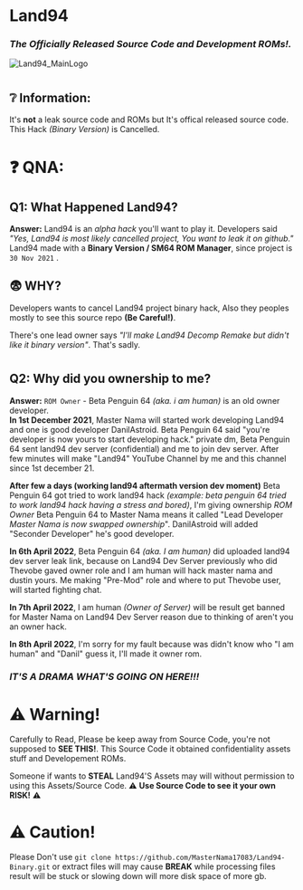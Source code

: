 # Land94
### _The Officially Released Source Code and Development ROMs!._
![Land94_MainLogo](https://media.discordapp.net/attachments/794537416575942677/961700956104441866/Land94_long-logo-1.png)
#
## ❔ Information:
It's **not** a leak source code and ROMs but It's offical released source code. This Hack _(Binary Version)_ is Cancelled.
#
# ❓ QNA:
## Q1: What Happened Land94?

**Answer:** Land94 is an _alpha hack_ you'll want to play it. Developers said _"Yes, Land94 is most likely cancelled project, You want to leak it on
github."_ Land94 made with a **Binary Version / SM64 ROM Manager**, since project is `30 Nov 2021` .

## 😨 WHY?
Developers wants to cancel Land94 project binary hack, Also they peoples mostly to see this source repo **(Be Careful!)**.

There's one lead owner says _"I'll make Land94 Decomp Remake but didn't like it binary version"_. That's sadly.

#
## Q2: Why did you ownership to me?
**Answer:** `ROM Owner` - Beta Penguin 64 _(aka. i am human)_ is an old owner developer.  
**In 1st December 2021**, Master Nama will started work developing Land94 and one is good developer DanilAstroid. Beta Penguin 64 said "you're developer is now yours to start developing hack." private dm, Beta Penguin 64 sent land94 dev server (confidential) and me to join dev server. After few minutes will make "Land94" YouTube Channel by me and this channel since 1st december 21.

**After few a days (working land94 aftermath version dev moment)** Beta Penguin 64 got tried to work land94 hack _(example: beta penguin 64 tried to work land94 hack having a stress and bored)_, I'm giving ownership _ROM Owner_ Beta Penguin 64 to Master Nama means it called "Lead Developer _Master Nama is now swapped ownership_".
DanilAstroid will added "Seconder Developer" he's good developer.



**In 6th April 2022**, Beta Penguin 64 _(aka. I am human)_ did uploaded land94 dev server leak link, because on Land94 Dev Server previously who did Thevobe gaved owner role and I am human will hack master nama and dustin yours. Me making "Pre-Mod" role and where to put Thevobe user, will started fighting chat. 

**In 7th April 2022**, I am human _(Owner of Server)_ will be result get banned for Master Nama on Land94 Dev Server reason due to thinking of aren't you an owner hack.

**In 8th April 2022**, I'm sorry for my fault because was didn't know who "I am human" and "Danil" guess it, I'll made it owner rom.

### _IT'S A DRAMA WHAT'S GOING ON HERE!!!_

#

# ⚠ Warning!
Carefully to Read, Please be keep away from Source Code, you're not supposed to **SEE THIS!**. This Source Code it obtained confidentiality assets stuff and Developement ROMs.

Someone if wants to **STEAL** Land94'S Assets may will without permission to using this Assets/Source Code.
⚠ **Use Source Code to see it your own RISK!** ⚠
#

# ⚠ Caution!
Please Don't use `git clone https://github.com/MasterNama17083/Land94-Binary.git` or extract files will may cause **BREAK** while processing files result will be stuck or slowing down will more disk space of more gb.
